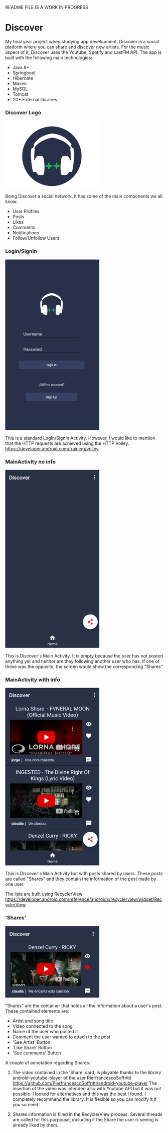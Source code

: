 README FILE IS A WORK IN PROGRESS
# Discover

My final year project when studying app development. Discover is a social platform where you can share and discover new artists. For the music aspect of it, Discover uses the Youtube, Spotify and LastFM API. The app is built with the following main technologies:

* Java 8+
* Springboot
* Hibernate
* Maven
* MySQL
* Tomcat
* 20+ External libraries
    
### Discover Logo

<img src="https://github.com/JorgeBarradoGonzalez/Discover/blob/images/0_SiluetaDiscover.png" width="300">

Being Discover a social network, it has some of the main components we all know:

* User Profiles
* Posts
* Likes
* Comments
* Notifications
* Follow/Unfollow Users


### Login/SignIn 

<img src="https://github.com/JorgeBarradoGonzalez/Discover/blob/images/2_Login.PNG" width="300">

This is a standard LogIn/SignIn Activity. However, I would like to mention that the HTTP requests are achieved using the HTTP Volley. <a>https://developer.android.com/training/volley</a>


### MainActivity no info

<img src="https://github.com/JorgeBarradoGonzalez/Discover/blob/images/3_EmptyMainActivity.PNG" width="300">

This is Discover's Main Activity. It is empty because the user has not posted anything yet and neither are they following another user who has. If one of these was the opposite, the screen would show the corresponding "Shares"


### MainActivity with info

<img src="https://github.com/JorgeBarradoGonzalez/Discover/blob/images/4_MainFilled.PNG" width="300">

This is Discover's Main Activity but with posts shared by users. These posts  are called "Shares" and they contain the information of the post made by one user. 

The lists are built using RecyclerView <a>https://developer.android.com/reference/androidx/recyclerview/widget/RecyclerView</a>


### 'Shares'

<img src="https://github.com/JorgeBarradoGonzalez/Discover/blob/images/5_LikeRICKY.PNG" width="300">

"Shares" are the container that holds all the information about a user's post. These contained elements are:

* Artist and song title
* Video connected to the song
* Name of the user who posted it
* Comment the user wanted to attach to the post
* 'See Artist' Button
* 'Like Share' Button
* 'See comments' Button

A couple of annotation regarding Shares:

1. The video contained in the 'Share' card, is playable thanks to the library android-youtube-player of the user PierfrancescoSoffritti <a>https://github.com/PierfrancescoSoffritti/android-youtube-player</a> The insertion of the video was intended also with Youtube API but it was not possible. I looked for alternatives and this was the best I found. I completely recommend the library. It is flexible so you can modify it if you so need.

2. Shares information is filled in the RecyclerView process. Several threads are called for this purpouse, including if the Share the user is seeing is already liked by them.
